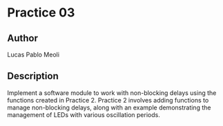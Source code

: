 # Practice 03
## Author
  Lucas Pablo Meoli

## Description
Implement a software module to work with non-blocking delays using the functions created in Practice 2.
Practice 2 involves adding functions to manage non-blocking delays, along with an example demonstrating the management of LEDs with various oscillation periods.
